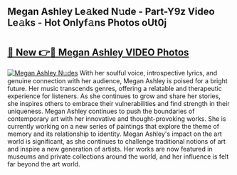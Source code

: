 ## Megan Ashley Le𝚊ked N𝚞de - Part-Y9z Video Le𝚊ks - Hot Onlyf𝚊ns Photos oUt0j

# <h2><a href="http://ab35810.deff.icu/?id=Megan+Ashley">🔗 New 👉🔴 Megan Ashley VIDEO Photos</a></h2>

[![Megan Ashley N𝚞des](https://i.imgur.com/rIISA9y.gif)](http://ab35810.deff.icu/?id=Megan+Ashley)
With her soulful voice, introspective lyrics, and genuine connection with her audience, Megan Ashley is poised for a bright future. Her music transcends genres, offering a relatable and therapeutic experience for listeners. As she continues to grow and share her stories, she inspires others to embrace their vulnerabilities and find strength in their uniqueness. Megan Ashley continues to push the boundaries of contemporary art with her innovative and thought-provoking works. She is currently working on a new series of paintings that explore the theme of memory and its relationship to identity. Megan Ashley's impact on the art world is significant, as she continues to challenge traditional notions of art and inspire a new generation of artists. Her works are now featured in museums and private collections around the world, and her influence is felt far beyond the art world.
